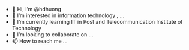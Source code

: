 - 👋 Hi, I’m @hdhuong
- 👀 I’m interested in information technology , ...
- 🌱 I’m currently learning IT in Post and Telecommunication Institute of Technology
- 💞️ I’m looking to collaborate on ...
- 📫 How to reach me ...

<!---
hdhuong/hdhuong is a ✨ special ✨ repository because its `README.md` (this file) appears on your GitHub profile.
You can click the Preview link to take a look at your changes.
--->
